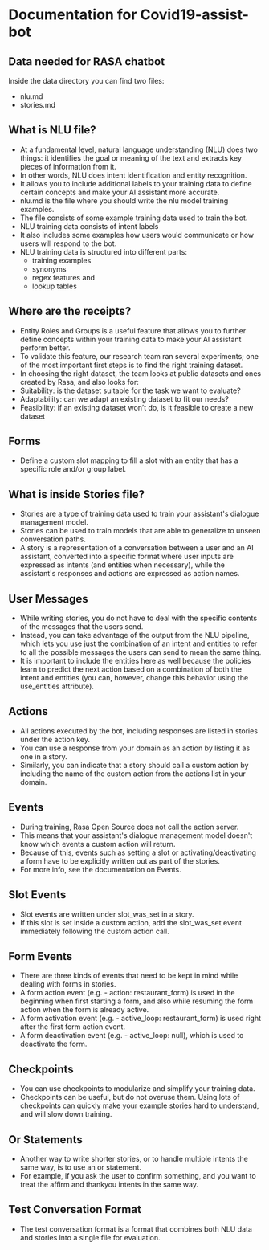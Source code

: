 # Documentation for Covid19-assist-bot

## Data needed for RASA chatbot
Inside the data directory you can find two files:
- nlu.md
- stories.md

## What is NLU file?
- At a fundamental level, natural language understanding (NLU) does two things: it identifies the goal or meaning of the text and extracts key pieces of information from it. 
- In other words, NLU does intent identification and entity recognition. 
- It allows you to include additional labels to your training data to define certain concepts and make your AI assistant more accurate.
- nlu.md is the file where you should write the nlu model training examples.
- The file consists of some example training data used to train the bot.
- NLU training data consists of intent labels
- It also includes some examples how users would communicate or how users will respond to the bot.
- NLU training data is structured into different parts:
  - training examples
  - synonyms
  - regex features and
  - lookup tables

## Where are the receipts?
- Entity Roles and Groups is a useful feature that allows you to further define concepts within your training data to make your AI assistant perform better. 
- To validate this feature, our research team ran several experiments; one of the most important first steps is to find the right training dataset.
- In choosing the right dataset, the team looks at public datasets and ones created by Rasa, and also looks for:
- Suitability: is the dataset suitable for the task we want to evaluate?
- Adaptability: can we adapt an existing dataset to fit our needs?
- Feasibility: if an existing dataset won’t do, is it feasible to create a new dataset

## Forms
- Define a custom slot mapping to fill a slot with an entity that has a specific role and/or group label.

## What is inside Stories file?
- Stories are a type of training data used to train your assistant's dialogue management model. 
- Stories can be used to train models that are able to generalize to unseen conversation paths.
- A story is a representation of a conversation between a user and an AI assistant, converted into a specific format where user inputs are expressed as intents (and entities when necessary), while the assistant's responses and actions are expressed as action names.

## User Messages
- While writing stories, you do not have to deal with the specific contents of the messages that the users send. 
- Instead, you can take advantage of the output from the NLU pipeline, which lets you use just the combination of an intent and entities to refer to all the possible messages the users can send to mean the same thing.
- It is important to include the entities here as well because the policies learn to predict the next action based on a combination of both the intent and entities (you can, however, change this behavior using the use_entities attribute).

## Actions
- All actions executed by the bot, including responses are listed in stories under the action key.
- You can use a response from your domain as an action by listing it as one in a story. 
- Similarly, you can indicate that a story should call a custom action by including the name of the custom action from the actions list in your domain.

## Events
- During training, Rasa Open Source does not call the action server. 
- This means that your assistant's dialogue management model doesn't know which events a custom action will return.
- Because of this, events such as setting a slot or activating/deactivating a form have to be explicitly written out as part of the stories. 
- For more info, see the documentation on Events.

## Slot Events
- Slot events are written under slot_was_set in a story. 
- If this slot is set inside a custom action, add the slot_was_set event immediately following the custom action call. 

## Form Events
- There are three kinds of events that need to be kept in mind while dealing with forms in stories.
- A form action event (e.g. - action: restaurant_form) is used in the beginning when first starting a form, and also while resuming the form action when the form is already active.
- A form activation event (e.g. - active_loop: restaurant_form) is used right after the first form action event.
- A form deactivation event (e.g. - active_loop: null), which is used to deactivate the form.

## Checkpoints
- You can use checkpoints to modularize and simplify your training data. 
- Checkpoints can be useful, but do not overuse them. Using lots of checkpoints can quickly make your example stories hard to understand, and will slow down training.

## Or Statements
- Another way to write shorter stories, or to handle multiple intents the same way, is to use an or statement. 
- For example, if you ask the user to confirm something, and you want to treat the affirm and thankyou intents in the same way.

## Test Conversation Format
- The test conversation format is a format that combines both NLU data and stories into a single file for evaluation.
